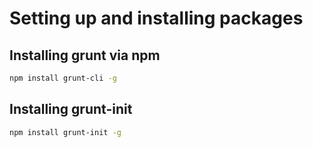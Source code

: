 # Setting up and installing packages

## Installing grunt via npm

```bash
npm install grunt-cli -g
```

## Installing grunt-init

```bash
npm install grunt-init -g
```